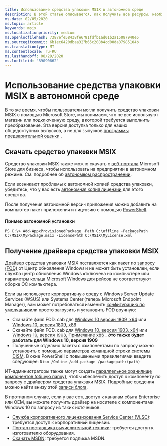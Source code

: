 ```yaml
---
title: Использование средства упаковки MSIX в автономной среде
description: В этой статье описывается, как получить все ресурсы, необходимые для средства упаковки MSIX, если они находятся в отключенной среде.
ms.date: 02/05/2020
ms.topic: article
keywords: msix
ms.localizationpriority: medium
ms.openlocfilehash: 7387efe58438fe6781fdfb1ad01b2a15087940e5
ms.sourcegitcommit: 6b1ec6420dbaa327b65c208b4cd00da87985104b
ms.translationtype: MT
ms.contentlocale: ru-RU
ms.lasthandoff: 08/29/2020
ms.locfileid: "89090862"
---
```

# <a name="using-the-msix-packaging-tool-in-a-disconnected-environment"></a>Использование средства упаковки MSIX в автономной среде

В то же время, чтобы пользователи могли получить средство упаковки MSIX с помощью Microsoft Store, мы понимаем, что не все используют магазин или подключенную среду, в которой требуется выполнить преобразование. Эта версия доступна только для наших общедоступных выпусков, а не для выпусков [программы предварительной оценки](insider-program.md) .

## <a name="get-the-msix-packaging-tool"></a>Скачать средство упаковки MSIX

Средство упаковки MSIX также можно скачать с [веб-портала](https://businessstore.microsoft.com/store) Microsoft Store для бизнеса, чтобы использовать на предприятии в автономном режиме. См. подробнее об [автономном распространении](/microsoft-store/distribute-offline-apps).

Если возникают проблемы с автономной копией средства упаковки, убедитесь, что у вас есть [автономная копия лицензии](/microsoft-store/distribute-offline-apps#download-an-offline-licensed-app) для этого средства. 

После получения автономной версии приложения можно добавить на компьютер пакет приложения и лицензию с помощью [PowerShell](/powershell/module/dism/add-appxprovisionedpackage?view=win10-ps).

#### <a name="example-of-offline-installation"></a>Пример автономной установки
```
PS C:\> Add-AppxProvisionedPackage -Path C:\offline -PackagePath C:\MSIX\MyPackage.msix -LicensePath C:\MSIX\MyLicense.xml
```

## <a name="get-the-msix-packaging-tool-driver"></a>Получение драйвера средства упаковки MSIX

Драйвер средства упаковки MSIX поставляется как пакет по [запросу (FOD)](/windows-hardware/manufacture/desktop/features-on-demand-v2--capabilities) от Центр обновления Windows и не может быть установлен, если служба центр обновления Windows отключена на компьютере или параметры кольца Microsoft Windows для рейсов не соответствуют сборке ОС компьютера.

Если вы используете корпоративную среду с Windows Server Update Services (WSUS) или Systems Center (теперь Microsoft Endpoint Manager), вам может потребоваться изменить [конфигурацию по умолчанию](/windows/deployment/update/fod-and-lang-packs)или просто загрузить и установить FOD вручную:

- Скачайте файл FOD. cab для [Windows 10 версии 1809, x64](https://download.microsoft.com/download/8/4/3/8436215A-42DB-4FD2-966D-60D436D6EEFC/Msix-PackagingTool-Driver-Package~31bf3856ad364e35~amd64~~.cab) или [Windows 10, версия 1809, x86](https://download.microsoft.com/download/9/9/4/9948d09d-af25-45a5-b01f-cc4bcf05f5bf/Msix-PackagingTool-Driver-Package~31bf3856ad364e35~x86~~.cab)
- Скачайте файл FOD. cab для [Windows 10, версия 1903, x64](https://download.microsoft.com/download/5/2/e/52ec35e9-3b50-47b2-879d-c815a93bc3fc/Msix-PackagingTool-Driver-Package~31bf3856ad364e35~amd64~~.cab) или [Windows 10, версия 1903, Примечание x86](https://download.microsoft.com/download/2/c/3/2c3a78a2-4d64-426a-976d-dfe4805110cc/Msix-PackagingTool-Driver-Package~31bf3856ad364e35~x86~~.cab) **. Это также будет работать для Windows 10, версия 1909**
- Полученные отдельно пакеты с компонентами по запросу можно установить с помощью [параметров командной строки системы DISM](/windows-hardware/manufacture/desktop/dism-operating-system-package-servicing-command-line-options). В окне PowerShell с повышенными привилегиями введите следующее: ```Dism /Online /add-package /packagepath:(path)```

ИТ-администраторы также могут создать [параллельное хранилище компонентов (общую папку)](/windows-server/administration/server-manager/configure-features-on-demand-in-windows-server), чтобы обеспечить доступ к компоненту по запросу с драйвером средства упаковки MSIX. Подробные сведения можно найти внизу этой [записи блога](https://techcommunity.microsoft.com/t5/Windows-IT-Pro-Blog/Language-pack-acquisition-and-retention-for-enterprise-devices/ba-p/275404).

В противном случае, если у вас есть доступ к каналам сбыта Enterprise или OEM, вы можете получить драйвер на носителе с компонентами Windows 10 по запросу из таких источников:

- [Служба корпоративного лицензирования Service Center (VLSC)](https://www.microsoft.com/Licensing/servicecenter/default.aspx): требуется доступ к корпоративной лицензии.
- [Портал поставщика вычислительной техники](https://www.microsoftoem.com): требуется доступ к изготовителю оборудования.
- [Скачать MSDN](https://my.visualstudio.com/Downloads/Featured): требуется подписка MSDN.